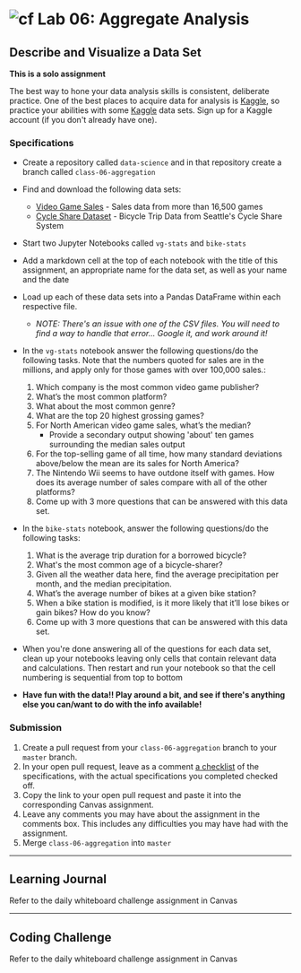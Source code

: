 # ![cf](http://i.imgur.com/7v5ASc8.png) Lab 06: Aggregate Analysis

## Describe and Visualize a Data Set

**This is a solo assignment**

The best way to hone your data analysis skills is consistent, deliberate practice.
One of the best places to acquire data for analysis is [Kaggle](https://www.kaggle.com/), so practice your abilities with some [Kaggle](https://www.kaggle.com/datasets) data sets.
Sign up for a Kaggle account (if you don't already have one).

### Specifications

- Create a repository called `data-science` and in that repository create a branch called `class-06-aggregation`
- Find and download the following data sets:
    + [Video Game Sales](https://www.kaggle.com/gregorut/videogamesales) - Sales data from more than 16,500 games
    + [Cycle Share Dataset](https://www.kaggle.com/pronto/cycle-share-dataset) - Bicycle Trip Data from Seattle's Cycle Share System
- Start two Jupyter Notebooks called `vg-stats` and `bike-stats`
- Add a markdown cell at the top of each notebook with the title of this assignment, an appropriate name for the data set, as well as your name and the date
- Load up each of these data sets into a Pandas DataFrame within each respective file.
    - _NOTE: There's an issue with one of the CSV files. You will need to find a way to handle that error... Google it, and work around it!_

- In the `vg-stats` notebook answer the following questions/do the following tasks. Note that the numbers quoted for sales are in the millions, and apply only for those games with over 100,000 sales.:
    1. Which company is the most common video game publisher?
    1. What’s the most common platform?
    1. What about the most common genre?
    1. What are the top 20 highest grossing games?
    1. For North American video game sales, what’s the median?
        - Provide a secondary output showing 'about' ten games surrounding the median sales output
    1. For the top-selling game of all time, how many standard deviations above/below the mean are its sales for North America?
    1. The Nintendo Wii seems to have outdone itself with games. How does its average number of sales compare with all of the other platforms?
    1. Come up with 3 more questions that can be answered with this data set.

- In the `bike-stats` notebook, answer the following questions/do the following tasks:
    1. What is the average trip duration for a borrowed bicycle?
    1. What's the most common age of a bicycle-sharer?
    1. Given all the weather data here, find the average precipitation per month, and the median precipitation.
    1. What’s the average number of bikes at a given bike station?
    1. When a bike station is modified, is it more likely that it’ll lose bikes or gain bikes? How do you know?
    1. Come up with 3 more questions that can be answered with this data set.
- When you're done answering all of the questions for each data set, clean up your notebooks leaving only cells that contain relevant data and calculations. Then restart and run your notebook so that the cell numbering is sequential from top to bottom

- **Have fun with the data!! Play around a bit, and see if there's anything else you can/want to do with the info available!**


### Submission

1. Create a pull request from your `class-06-aggregation` branch to your `master` branch.
2. In your open pull request, leave as a comment [a checklist](https://github.com/blog/1825-task-lists-in-all-markdown-documents) of the specifications, with the actual specifications you completed checked off.
3. Copy the link to your open pull request and paste it into the corresponding Canvas assignment.
4. Leave any comments you may have about the assignment in the comments box. This includes any difficulties you may have had with the assignment.
5. Merge `class-06-aggregation` into `master`

---

## Learning Journal
Refer to the daily whiteboard challenge assignment in Canvas

---

## Coding Challenge
Refer to the daily whiteboard challenge assignment in Canvas
